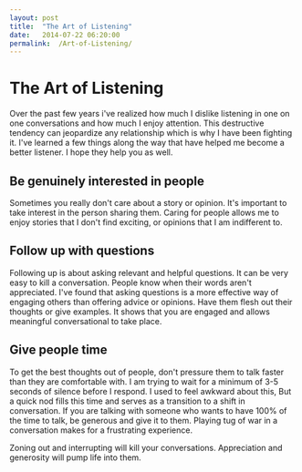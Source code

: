 ```yaml
---
layout: post
title:  "The Art of Listening"
date:   2014-07-22 06:20:00
permalink:  /Art-of-Listening/
---
```

# The Art of Listening

Over the past few years i've realized how much I dislike listening in one on one conversations and how much I enjoy attention.
This destructive tendency can jeopardize any relationship which is why I have been fighting it.
I've learned a few things along the way that have helped me become a better listener. I hope they help you as well.

## Be genuinely interested in people
Sometimes you really don't care about a story or opinion.
It's important to take interest in the person sharing them.
Caring for people allows me to enjoy stories that I don't find exciting, or opinions that I am indifferent to.

## Follow up with questions
Following up is about asking relevant and helpful questions.
It can be very easy to kill a conversation. People know when their words aren't appreciated.
I've found that asking questions is a more effective way of engaging others than offering advice or opinions.
Have them flesh out their thoughts or give examples.
It shows that you are engaged and allows meaningful conversational to take place.

## Give people time
To get the best thoughts out of people, don't pressure them to talk faster than they are comfortable with.
I am trying to wait for a minimum of 3-5 seconds of silence before I respond.
I used to feel awkward about this, But a quick nod fills this time and serves as a transition to a shift in conversation.
If you are talking with someone who wants to have 100% of the time to talk, be generous and give it to them.
Playing tug of war in a conversation makes for a frustrating experience.

Zoning out and interrupting will kill your conversations.
Appreciation and generosity will pump life into them.
